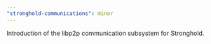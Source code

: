 ```yaml
---
"stronghold-communications": minor
---
```

Introduction of the libp2p communication subsystem for Stronghold.
